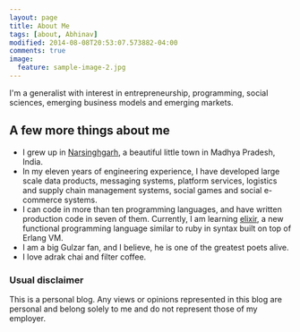 ```yaml
---
layout: page
title: About Me
tags: [about, Abhinav]
modified: 2014-08-08T20:53:07.573882-04:00
comments: true
image:
  feature: sample-image-2.jpg
---
```


I'm a generalist with interest in entrepreneurship, programming, social sciences, emerging business models and emerging markets.

## A few more things about me

* I grew up in [Narsinghgarh](http://en.wikipedia.org/wiki/Narsinghgarh,_Rajgarh), a beautiful little town in Madhya Pradesh, India.
* In my eleven years of engineering experience, I have developed large scale data products, messaging systems, platform services, logistics and supply chain management systems, social games and social e-commerce systems.
* I can code in more than ten programming languages, and have written production code in seven of them. Currently, I am learning [elixir](http://elixir-lang.org/), a new functional programming language similar to ruby in syntax built on top of Erlang VM.
* I am a big Gulzar fan, and I believe, he is one of the greatest poets alive.
* I love adrak chai and filter coffee.

### Usual disclaimer
This is a personal blog. Any views or opinions represented in this blog are personal and belong solely to me and do not represent those of my employer.
